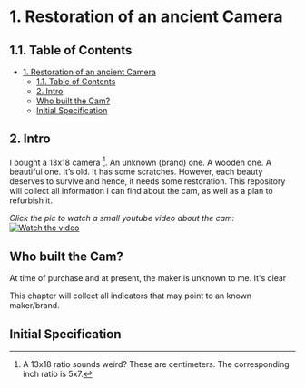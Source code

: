# 1. Restoration of an ancient Camera

## 1.1. Table of Contents

- [1. Restoration of an ancient Camera](#1-restoration-of-an-ancient-camera)
  - [1.1. Table of Contents](#11-table-of-contents)
  - [2. Intro](#2-intro)
  - [Who built the Cam?](#who-built-the-cam)
  - [Initial Specification](#initial-specification)

## 2. Intro

I bought a 13x18 camera [^1]. An unknown (brand) one. A wooden one. A beautiful one. It’s old. It has some scratches. However, each beauty deserves to survive and hence, it needs some restoration. This repository will collect all information I can find about the cam, as well as a plan to refurbish it.

_Click the pic to watch a small youtube video about the cam:_
[![Watch the video](https://img.youtube.com/vi/DEGLXvdOXdA/0.jpg)](https://youtu.be/DEGLXvdOXdA)



## Who built the Cam?

At time of purchase and at present, the maker is unknown to me. It's clear 

This chapter will collect all indicators that may point to an known maker/brand.

## Initial Specification




[^1]: A 13x18 ratio sounds weird? These are centimeters. The corresponding inch ratio is 5x7.
[^2]: Board discussions: (largeformatphotography.info)[https://www.largeformatphotography.info/forum/showthread.php?171542-Looking-for-information-about-an-old-wooden-LF-Cam], (großformatfotografie.de)[https://forum.grossformatfotografie.de/forum/thread/20896-infos-zu-einer-alten-holzkamera-gesucht/], (Leica forum (en))[https://www.l-camera-forum.com/topic/358442-does-anybody-know-this-cam/], (Leica forum (de))[https://www.l-camera-forum.com/topic/358441-kenn-jemand-die-kamera/]